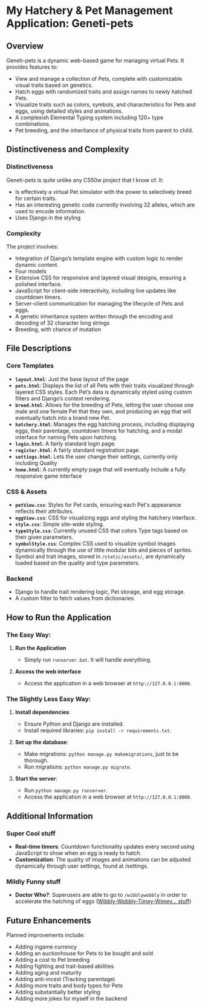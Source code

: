 # My Hatchery & Pet Management Application: Geneti-pets

## Overview

Geneti-pets is a dynamic web-based game for managing virtual Pets. It provides features to:
- View and manage a collection of Pets, complete with customizable visual traits based on genetics.
- Hatch eggs with randomized traits and assign names to newly hatched Pets.
- Visualize traits such as colors, symbols, and characteristics for Pets and eggs, using detailed styles and animations.
- A complexish Elemental Typing system including 120+ type combinations.
- Pet breeding, and the inheritance of physical traits from parent to child.

## Distinctiveness and Complexity

### Distinctiveness
Geneti-pets is quite unlike any CS50w project that I know of. It:
- Is effectively a virtual Pet simulator with the power to selectively breed for certain traits.
- Has an interesting genetic code currently involving 32 alleles, which are used to encode information.
- Uses Django in the styling

### Complexity
The project involves:
- Integration of Django’s template engine with custom logic to render dynamic content.
- Four models
- Extensive CSS for responsive and layered visual designs, ensuring a polished interface.
- JavaScript for client-side interactivity, including live updates like countdown timers.
- Server-client communication for managing the lifecycle of Pets and eggs.
- A genetic inheritance system written through the encoding and decoding of 32 character long strings
- Breeding, with chance of mutation

## File Descriptions

### Core Templates
- **`layout.html`**: Just the base layout of the page
- **`pets.html`**: Displays the list of all Pets with their traits visualized through layered CSS styles. Each Pet’s data is dynamically styled using custom filters and Django’s context rendering.
- **`breed.html`**: Allows for the breeding of Pets, letting the user choose one male and one female Pet that they own, and producing an egg that will eventually hatch into a brand new Pet.
- **`hatchery.html`**: Manages the egg hatching process, including displaying eggs, their parentage, countdown timers for hatching, and a modal interface for naming Pets upon hatching.
- **`login.html`**: A fairly standard login page.
- **`register.html`**: A fairly standard registration page.
- **`settings.html`**: Lets the user change their settings, currently only including Quality
- **`home.html`**: A currently empty page that will eventually include a fully responsive game interface

### CSS & Assets
- **`petView.css`**: Styles for Pet cards, ensuring each Pet's appearance reflects their attributes.
- **`eggView.css`**: CSS for visualizing eggs and styling the hatchery interface.
- **`style.css`**: Simple site-wide styling.
- **`typeStyle.css`**: Currently unused CSS that colors Type tags based on their given parameters.
- **`symbolStyle.css`**: Complex CSS used to visualize symbol images dynamically through the use of little modular bits and pieces of sprites.
- Symbol and trait images, stored in `/static/assets/`, are dynamically loaded based on the quality and type parameters.

### Backend
- Django to handle trait rendering logic, Pet storage, and egg storage.
- A custom filter to fetch values from dictionaries.

## How to Run the Application

### The Easy Way:

1. **Run the Application**
   - Simply run `runserver.bat`. It will handle everything.

2. **Access the web interface**
   - Access the application in a web browser at `http://127.0.0.1:8000`.

### The Slightly Less Easy Way:

1. **Install dependencies**:
   - Ensure Python and Django are installed.
   - Install required libraries: `pip install -r requirements.txt`.

2. **Set up the database**:
   - Make migrations: `python manage.py makemigrations`, just to be thorough.
   - Run migrations: `python manage.py migrate`.

3. **Start the server**:
   - Run `python manage.py runserver`.
   - Access the application in a web browser at `http://127.0.0.1:8000`.

## Additional Information

### Super Cool stuff
- **Real-time timers**: Countdown functionality updates every second using JavaScript to show when an egg is ready to hatch.
- **Customization**: The quality of images and animations can be adjusted dynamically through user settings, found at /settings.

### Mildly Funny stuff
- **Doctor Who?**: Superusers are able to go to `/wibblywobbly` in order to accelerate the hatching of eggs ([Wibbly-Wobbly-Timey-Wimey... stuff](https://www.youtube.com/watch?v=mwoI4BqHt3E))

## Future Enhancements
Planned improvements include:
- Adding ingame currency
- Adding an auctionhouse for Pets to be bought and sold
- Adding a cost to Pet breeding
- Adding fighting and trait-based abilities
- Adding aging and maturity
- Adding anti-incest (Tracking parentage)
- Adding more traits and body types for Pets
- Adding substantially better styling
- Adding more jokes for myself in the backend